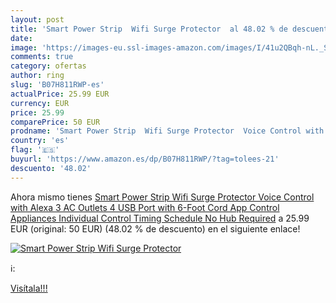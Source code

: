 ```yaml
---
layout: post
title: 'Smart Power Strip  Wifi Surge Protector  al 48.02 % de descuento'
date: 
image: 'https://images-eu.ssl-images-amazon.com/images/I/41u2QBqh-nL._SL200_.jpg'
comments: true
category: ofertas
author: ring
slug: 'B07H811RWP-es'
actualPrice: 25.99 EUR
currency: EUR
price: 25.99
comparePrice: 50 EUR
prodname: 'Smart Power Strip  Wifi Surge Protector  Voice Control with Alexa  3 AC Outlets 4 USB Port with 6-Foot Cord  App Control Appliances  Individual Control  Timing Schedule  No Hub Required'
country: 'es'
flag: '🇪🇸'
buyurl: 'https://www.amazon.es/dp/B07H811RWP/?tag=tolees-21'
descuento: '48.02'
---
```


Ahora mismo tienes [Smart Power Strip  Wifi Surge Protector  Voice Control with Alexa  3 AC Outlets 4 USB Port with 6-Foot Cord  App Control Appliances  Individual Control  Timing Schedule  No Hub Required](https://www.amazon.es/dp/B07H811RWP/?tag=tolees-21) a 25.99 EUR (original: 50 EUR) (48.02 %  de descuento) en el siguiente enlace!

[![Smart Power Strip  Wifi Surge Protector ](https://images-eu.ssl-images-amazon.com/images/I/41u2QBqh-nL._SL200_.jpg)](https://www.amazon.es/dp/B07H811RWP/?tag=tolees-21)

ℹ️:


[Visítala!!!](https://www.amazon.es/dp/B07H811RWP/?tag=tolees-21)
